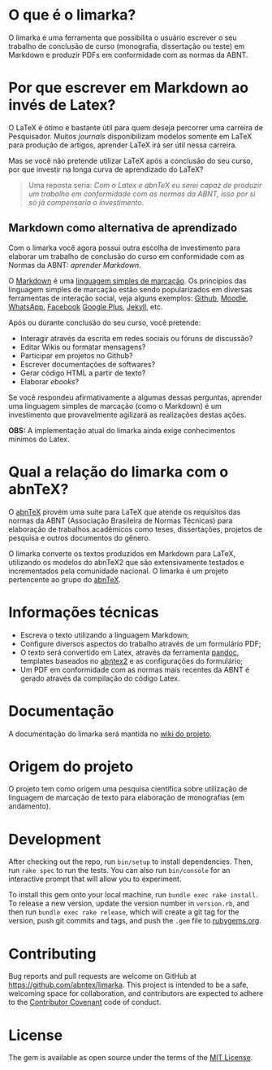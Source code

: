 # O que é o limarka?

O limarka é uma ferramenta que possibilita o usuário escrever o seu trabalho de conclusão de curso (monografia, dissertação ou teste) em Markdown e produzir PDFs em conformidade com as normas da ABNT.

# Por que escrever em Markdown ao invés de Latex?

O LaTeX é ótimo e bastante útil para quem deseja percorrer uma carreira de Pesquisador. Muitos *journals* disponibilizam modelos somente em LaTeX para produção de artigos, aprender LaTeX irá ser útil nessa carreira.

Mas se você não pretende utilizar LaTeX após a conclusão do seu curso, por que investir na longa curva de aprendizado do LaTeX? 

> Uma reposta seria: *Com o Latex e abnTeX eu serei capaz de produzir um trabalho em conformidade com as normas da ABNT, isso por si só já compensaria o investimento*.


## Markdown como alternativa de aprendizado

Com o limarka você agora possui outra escolha de investimento para elaborar um trabalho de conclusão do curso em conformidade com as Normas da ABNT: *aprender Markdown*.

O [Markdown](https://pt.wikipedia.org/wiki/Markdown) é uma [linguagem simples de marcação](https://en.wikipedia.org/wiki/Lightweight_markup_language). Os princípios das linguagem simples de marcação estão sendo popularizados em diversas ferramentas de interação social, veja alguns exemplos: [Github](https://help.github.com/articles/basic-writing-and-formatting-syntax/), [Moodle](https://docs.moodle.org/23/en/Markdown), [WhatsApp](https://www.whatsapp.com/faq/en/general/26000002), [Facebook](http://wersm.com/facebook-is-testing-rich-text-formatting-with-markdown/) [Google Plus](https://plus.google.com/+SarahHill/posts/TWYwPctEpJp), [Jekyll](http://jekyllrb.com), etc.

Após ou durante conclusão do seu curso, você pretende:

- Interagir através da escrita em redes sociais ou fóruns de discussão?
- Editar Wikis ou formatar mensagens?
- Participar em projetos no Github?
- Escrever documentações de softwares?
- Gerar código HTML a partir de texto?
- Elaborar *ebooks*?

Se você respondeu afirmativamente a algumas dessas perguntas, aprender uma linguagem simples de marcação (como o Markdown) é um investimento que provavelmente agilizará as realizações destas ações.

**OBS:** A implementação atual do limarka ainda exige conhecimentos mínimos do Latex.


# Qual a relação do limarka com o abnTeX?

O [abnTeX](https://github.com/abntex) provém  uma suíte para LaTeX que atende os requisitos das normas da ABNT (Associação Brasileira de Normas Técnicas) para elaboração de trabalhos acadêmicos como teses, dissertações, projetos de pesquisa e outros documentos do gênero.

O limarka converte os textos produzidos em Markdown para LaTeX, utilizando os modelos do abnTeX2 que são extensivamente testados e incrementados pela comunidade nacional. O limarka é um projeto pertencente ao grupo do [abnTeX](https://github.com/abntex).


# Informações técnicas

- Escreva o texto utilizando a linguagem Markdown;
- Configure diversos aspectos do trabalho através de um formulário PDF;
- O texto será convertido em Latex, através da ferramenta [pandoc](http://pandoc.org), templates baseados no [abntex2](http://www.abntex.net.br) e as configurações do formulário;
- Um PDF em conformidade com as normas mais recentes da ABNT é gerado através da compilação do código Latex.

# Documentação

A documentação do limarka será mantida no [wiki do projeto](https://github.com/abntex/limarka/wiki).

# Origem do projeto

O projeto tem como origem uma pesquisa científica sobre utilização de linguagem de marcação de texto para elaboração de monografias (em andamento).

# Development

After checking out the repo, run `bin/setup` to install dependencies. Then, run `rake spec` to run the tests. You can also run `bin/console` for an interactive prompt that will allow you to experiment.

To install this gem onto your local machine, run `bundle exec rake install`. To release a new version, update the version number in `version.rb`, and then run `bundle exec rake release`, which will create a git tag for the version, push git commits and tags, and push the `.gem` file to [rubygems.org](https://rubygems.org).

# Contributing

Bug reports and pull requests are welcome on GitHub at https://github.com/abntex/limarka. This project is intended to be a safe, welcoming space for collaboration, and contributors are expected to adhere to the [Contributor Covenant](http://contributor-covenant.org) code of conduct.

# License

The gem is available as open source under the terms of the [MIT License](http://opensource.org/licenses/MIT).
